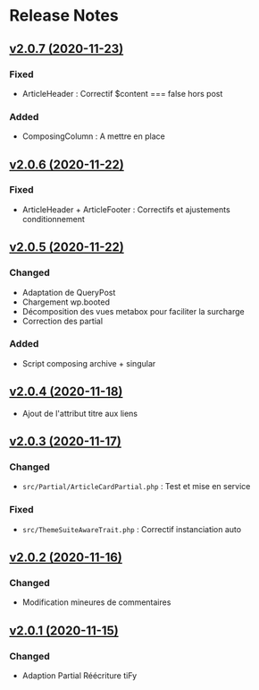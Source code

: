 # Release Notes

## [v2.0.7 (2020-11-23)](https://svn.tigreblanc.fr/presstify-plugins/theme-suite/tags/2.0.7...v2.0.7)

### Fixed

- ArticleHeader : Correctif $content === false hors post

### Added 

- ComposingColumn :  A mettre en place

## [v2.0.6 (2020-11-22)](https://svn.tigreblanc.fr/presstify-plugins/theme-suite/tags/2.0.6...v2.0.6)

### Fixed 

- ArticleHeader + ArticleFooter : Correctifs et ajustements conditionnement

## [v2.0.5 (2020-11-22)](https://svn.tigreblanc.fr/presstify-plugins/theme-suite/tags/2.0.5...v2.0.5)

### Changed 

- Adaptation de QueryPost
- Chargement wp.booted
- Décomposition des vues metabox pour faciliter la surcharge
- Correction des partial

### Added

- Script composing archive + singular

## [v2.0.4 (2020-11-18)](https://svn.tigreblanc.fr/presstify-plugins/theme-suite/tags/2.0.4...v2.0.4)

- Ajout de l'attribut titre aux liens

## [v2.0.3 (2020-11-17)](https://svn.tigreblanc.fr/presstify-plugins/theme-suite/tags/2.0.3...v2.0.3)

### Changed

- `src/Partial/ArticleCardPartial.php` : Test et mise en service

### Fixed 

- `src/ThemeSuiteAwareTrait.php` : Correctif instanciation auto

## [v2.0.2 (2020-11-16)](https://svn.tigreblanc.fr/presstify-plugins/theme-suite/tags/2.0.2...v2.0.2)

### Changed

- Modification mineures de commentaires

## [v2.0.1 (2020-11-15)](https://svn.tigreblanc.fr/presstify-plugins/theme-suite/tags/2.0.1...v2.0.1)

### Changed

- Adaption Partial Réécriture tiFy
